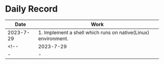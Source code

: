 # Daily Record

|Date|Work|
|-|-|
|2023-7-29| 1. Implement a shell which runs on native(Linux) environment. | 
<!-- |2023-7-29| 1. Implement a shell which runs on native(Linux) environment. <br> 2. Implement MBR-function "print" |  -->
|-|-|































